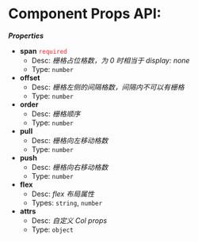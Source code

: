 # Component Props API:

**_Properties_**

 - <b id="/properties/span">span</b> <span style="color: #f5222d;"> `required` </span> 
	 - Desc: _栅格占位格数，为 0 时相当于 display: none_
	 - Type: `number`
 - <b id="/properties/offset">offset</b>
	 - Desc: _栅格左侧的间隔格数，间隔内不可以有栅格_
	 - Type: `number`
 - <b id="/properties/order">order</b>
	 - Desc: _栅格顺序_
	 - Type: `number`
 - <b id="/properties/pull">pull</b>
	 - Desc: _栅格向左移动格数_
	 - Type: `number`
 - <b id="/properties/push">push</b>
	 - Desc: _栅格向右移动格数_
	 - Type: `number`
 - <b id="/properties/flex">flex</b>
	 - Desc: _flex 布局属性_
	 - Types: `string`, `number`
 - <b id="/properties/attrs">attrs</b>
	 - Desc: _自定义 Col props_
	 - Type: `object`


